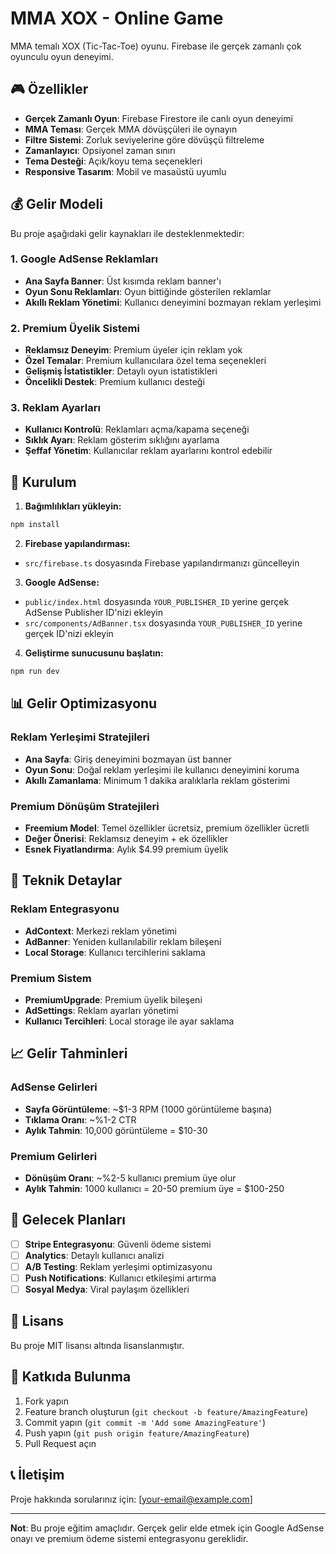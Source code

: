 # MMA XOX - Online Game

MMA temalı XOX (Tic-Tac-Toe) oyunu. Firebase ile gerçek zamanlı çok oyunculu oyun deneyimi.

## 🎮 Özellikler

- **Gerçek Zamanlı Oyun**: Firebase Firestore ile canlı oyun deneyimi
- **MMA Teması**: Gerçek MMA dövüşçüleri ile oynayın
- **Filtre Sistemi**: Zorluk seviyelerine göre dövüşçü filtreleme
- **Zamanlayıcı**: Opsiyonel zaman sınırı
- **Tema Desteği**: Açık/koyu tema seçenekleri
- **Responsive Tasarım**: Mobil ve masaüstü uyumlu

## 💰 Gelir Modeli

Bu proje aşağıdaki gelir kaynakları ile desteklenmektedir:

### 1. Google AdSense Reklamları

- **Ana Sayfa Banner**: Üst kısımda reklam banner'ı
- **Oyun Sonu Reklamları**: Oyun bittiğinde gösterilen reklamlar
- **Akıllı Reklam Yönetimi**: Kullanıcı deneyimini bozmayan reklam yerleşimi

### 2. Premium Üyelik Sistemi

- **Reklamsız Deneyim**: Premium üyeler için reklam yok
- **Özel Temalar**: Premium kullanıcılara özel tema seçenekleri
- **Gelişmiş İstatistikler**: Detaylı oyun istatistikleri
- **Öncelikli Destek**: Premium kullanıcı desteği

### 3. Reklam Ayarları

- **Kullanıcı Kontrolü**: Reklamları açma/kapama seçeneği
- **Sıklık Ayarı**: Reklam gösterim sıklığını ayarlama
- **Şeffaf Yönetim**: Kullanıcılar reklam ayarlarını kontrol edebilir

## 🚀 Kurulum

1. **Bağımlılıkları yükleyin:**

```bash
npm install
```

2. **Firebase yapılandırması:**

- `src/firebase.ts` dosyasında Firebase yapılandırmanızı güncelleyin

3. **Google AdSense:**

- `public/index.html` dosyasında `YOUR_PUBLISHER_ID` yerine gerçek AdSense Publisher ID'nizi ekleyin
- `src/components/AdBanner.tsx` dosyasında `YOUR_PUBLISHER_ID` yerine gerçek ID'nizi ekleyin

4. **Geliştirme sunucusunu başlatın:**

```bash
npm run dev
```

## 📊 Gelir Optimizasyonu

### Reklam Yerleşimi Stratejileri

- **Ana Sayfa**: Giriş deneyimini bozmayan üst banner
- **Oyun Sonu**: Doğal reklam yerleşimi ile kullanıcı deneyimini koruma
- **Akıllı Zamanlama**: Minimum 1 dakika aralıklarla reklam gösterimi

### Premium Dönüşüm Stratejileri

- **Freemium Model**: Temel özellikler ücretsiz, premium özellikler ücretli
- **Değer Önerisi**: Reklamsız deneyim + ek özellikler
- **Esnek Fiyatlandırma**: Aylık $4.99 premium üyelik

## 🔧 Teknik Detaylar

### Reklam Entegrasyonu

- **AdContext**: Merkezi reklam yönetimi
- **AdBanner**: Yeniden kullanılabilir reklam bileşeni
- **Local Storage**: Kullanıcı tercihlerini saklama

### Premium Sistem

- **PremiumUpgrade**: Premium üyelik bileşeni
- **AdSettings**: Reklam ayarları yönetimi
- **Kullanıcı Tercihleri**: Local storage ile ayar saklama

## 📈 Gelir Tahminleri

### AdSense Gelirleri

- **Sayfa Görüntüleme**: ~$1-3 RPM (1000 görüntüleme başına)
- **Tıklama Oranı**: ~%1-2 CTR
- **Aylık Tahmin**: 10,000 görüntüleme = $10-30

### Premium Gelirleri

- **Dönüşüm Oranı**: ~%2-5 kullanıcı premium üye olur
- **Aylık Tahmin**: 1000 kullanıcı = 20-50 premium üye = $100-250

## 🎯 Gelecek Planları

- [ ] **Stripe Entegrasyonu**: Güvenli ödeme sistemi
- [ ] **Analytics**: Detaylı kullanıcı analizi
- [ ] **A/B Testing**: Reklam yerleşimi optimizasyonu
- [ ] **Push Notifications**: Kullanıcı etkileşimi artırma
- [ ] **Sosyal Medya**: Viral paylaşım özellikleri

## 📝 Lisans

Bu proje MIT lisansı altında lisanslanmıştır.

## 🤝 Katkıda Bulunma

1. Fork yapın
2. Feature branch oluşturun (`git checkout -b feature/AmazingFeature`)
3. Commit yapın (`git commit -m 'Add some AmazingFeature'`)
4. Push yapın (`git push origin feature/AmazingFeature`)
5. Pull Request açın

## 📞 İletişim

Proje hakkında sorularınız için: [your-email@example.com]

---

**Not**: Bu proje eğitim amaçlıdır. Gerçek gelir elde etmek için Google AdSense onayı ve premium ödeme sistemi entegrasyonu gereklidir.
